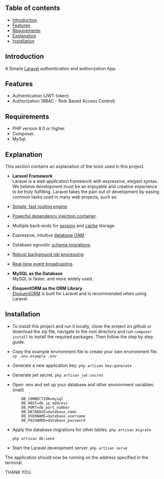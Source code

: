 ## Table of contents

- [Introduction](#Introduction)
- [Features](#Features)
- [Requirements](#Requirements)
- [Explanation](#Explanation)
- [Installation](#Installation)

## Introduction

A Simple [Laravel](https://laravel.com) authentication and authorization App.

## Features

- Authentication (JWT-token)
- Authorization (RBAC - Role Based Access Control)

## Requirements

- PHP version 8.0 or higher.
- Composer.
- MySql.

## Explanation

This section contains an explanation of the tools used in this project.

- **Laravel Framework** <br/>
 Laravel is a web application framework with expressive, elegant syntax. We believe development must be an enjoyable and creative experience to be truly fulfilling. Laravel takes the pain out of development by easing common tasks used in many web projects, such as:

- [Simple, fast routing engine](https://laravel.com/docs/routing).
- [Powerful dependency injection container](https://laravel.com/docs/container).
- Multiple back-ends for [session](https://laravel.com/docs/session) and [cache](https://laravel.com/docs/cache) storage.
- Expressive, intuitive [database ORM](https://laravel.com/docs/eloquent).
- Database agnostic [schema migrations](https://laravel.com/docs/migrations).
- [Robust background job processing](https://laravel.com/docs/queues).
- [Real-time event broadcasting](https://laravel.com/docs/broadcasting).<br/>

- **MySQL as the Database** <br/>
 MySQL is faster, and more widely used..

- **EloquentORM as the ORM Library** <br/>
  [EloquentORM](https://laravel.com/docs/eloquent) is built for Laravel and is recommended when using Laravel.


## Installation

- To install this project and run it locally, clone the project on github or download the zip file, navigate to the root directory and run `composer install` to install the required packages. Then follow the step by step guide.

- Copy the example environment file to create your own environment file.
 `cp .env.example .env`

- Generate a new application key.
    `php artisan key:generate`

- Generate jwt secret.
`php artisan jwt:secret`

- Open .env and set up your database and other environment variables (mail)
    ```
        DB_CONNECTION=mysql
        DB_HOST=db_ip_address
        DB_PORT=db_port_number
        DB_DATABASE=database_name
        DB_USERNAME=database_username
        DB_PASSWORD=database_password

    ```

- Apply the database migrations for other tables.
    `php artisan migrate`

    `php artisan db:seed`
    
- Start the Laravel development server.
    `php artisan serve`

The application should now be running on the address specified in the terminal.


THANK YOU.
